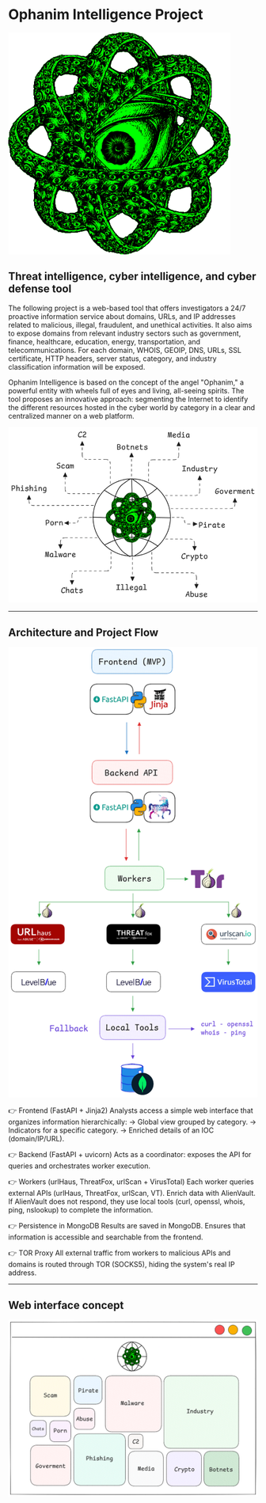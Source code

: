 # Ophanim Intelligence Project
![ophanim_icon](./img/ophanim.png)

## Threat intelligence, cyber intelligence, and cyber defense tool

The following project is a web-based tool that offers investigators a 24/7 proactive information service about domains, URLs, and IP addresses related to malicious, illegal, fraudulent, and unethical activities. It also aims to expose domains from relevant industry sectors such as government, finance, healthcare, education, energy, transportation, and telecommunications. For each domain, WHOIS, GEOIP, DNS, URLs, SSL certificate, HTTP headers, server status, category, and industry classification information will be exposed.

Ophanim Intelligence is based on the concept of the angel "Ophanim," a powerful entity with wheels full of eyes and living, all-seeing spirits. The tool proposes an innovative approach: segmenting the Internet to identify the different resources hosted in the cyber world by category in a clear and centralized manner on a web platform.

![ophanim_network](./img/ophanim_network.png)

---

## Architecture and Project Flow
![ophanim_intelligence_app](./img/ophanim_intelligence_app.png)

👉 Frontend (FastAPI + Jinja2)
Analysts access a simple web interface that organizes information hierarchically:
-> Global view grouped by category.
-> Indicators for a specific category.
-> Enriched details of an IOC (domain/IP/URL).

👉 Backend (FastAPI + uvicorn)
Acts as a coordinator: exposes the API for queries and orchestrates worker execution.

👉 Workers (urlHaus, ThreatFox, urlScan + VirusTotal)
Each worker queries external APIs (urlHaus, ThreatFox, urlScan, VT).
Enrich data with AlienVault.
If AlienVault does not respond, they use local tools (curl, openssl, whois, ping, nslookup) to complete the information.

👉 Persistence in MongoDB
Results are saved in MongoDB. Ensures that information is accessible and searchable from the frontend.

👉 TOR Proxy
All external traffic from workers to malicious APIs and domains is routed through TOR (SOCKS5), hiding the system's real IP address.

---

## Web interface concept
![ophanim_interface](./img/ophanim_interface.png)

